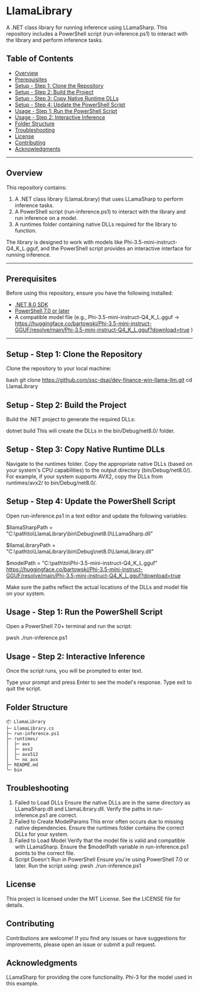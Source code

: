 # LlamaLibrary

A .NET class library for running inference using LLamaSharp. This repository includes a PowerShell script (run-inference.ps1) to interact with the library and perform inference tasks.

## Table of Contents

- [Overview](#overview)
- [Prerequisites](#prerequisites)
- [Setup - Step 1: Clone the Repository](#setup---step-1-clone-the-repository)
- [Setup - Step 2: Build the Project](#setup---step-2-build-the-project)
- [Setup - Step 3: Copy Native Runtime DLLs](#setup---step-3-copy-native-runtime-dlls)
- [Setup - Step 4: Update the PowerShell Script](#setup---step-4-update-the-powershell-script)
- [Usage - Step 1: Run the PowerShell Script](#usage---step-1-run-the-powershell-script)
- [Usage - Step 2: Interactive Inference](#usage---step-2-interactive-inference)
- [Folder Structure](#folder-structure)
- [Troubleshooting](#troubleshooting)
- [License](#license)
- [Contributing](#contributing)
- [Acknowledgments](#acknowledgments)

---

## Overview

This repository contains:

1. A .NET class library (LlamaLibrary) that uses LLamaSharp to perform inference tasks.  
2. A PowerShell script (run-inference.ps1) to interact with the library and run inference on a model.  
3. A runtimes folder containing native DLLs required for the library to function.

The library is designed to work with models like Phi-3.5-mini-instruct-Q4_K_L.gguf, and the PowerShell script provides an interactive interface for running inference.

---

## Prerequisites

Before using this repository, ensure you have the following installed:

- [.NET 8.0 SDK](https://dotnet.microsoft.com/download/dotnet/8.0)  
- [PowerShell 7.0 or later](https://learn.microsoft.com/en-us/powershell/scripting/install/installing-powershell?view=powershell-7.3)  
- A compatible model file (e.g., Phi-3.5-mini-instruct-Q4_K_L.gguf -> https://huggingface.co/bartowski/Phi-3.5-mini-instruct-GGUF/resolve/main/Phi-3.5-mini-instruct-Q4_K_L.gguf?download=true )

---

## Setup - Step 1: Clone the Repository

Clone the repository to your local machine:

bash
git clone https://github.com/ssc-dsai/dev-finance-win-llama-llm.git
cd LlamaLibrary


## Setup - Step 2: Build the Project
Build the .NET project to generate the required DLLs:

dotnet build
This will create the DLLs in the bin/Debug/net8.0/ folder.

## Setup - Step 3: Copy Native Runtime DLLs
Navigate to the runtimes folder.
Copy the appropriate native DLLs (based on your system's CPU capabilities) to the output directory (bin/Debug/net8.0/).
For example, if your system supports AVX2, copy the DLLs from runtimes/avx2/ to bin/Debug/net8.0/.

## Setup - Step 4: Update the PowerShell Script
Open run-inference.ps1 in a text editor and update the following variables:

$llamaSharpPath = "C:\path\to\LlamaLibrary\bin\Debug\net8.0\LLamaSharp.dll"

$llamaLibraryPath = "C:\path\to\LlamaLibrary\bin\Debug\net8.0\LlamaLibrary.dll"

$modelPath = "C:\path\to\Phi-3.5-mini-instruct-Q4_K_L.gguf"  https://huggingface.co/bartowski/Phi-3.5-mini-instruct-GGUF/resolve/main/Phi-3.5-mini-instruct-Q4_K_L.gguf?download=true

Make sure the paths reflect the actual locations of the DLLs and model file on your system.

## Usage - Step 1: Run the PowerShell Script
Open a PowerShell 7.0+ terminal and run the script:

pwsh ./run-inference.ps1

## Usage - Step 2: Interactive Inference
Once the script runs, you will be prompted to enter text.

Type your prompt and press Enter to see the model's response.
Type exit to quit the script.
## Folder Structure

```
📦 LlamaLibrary
├─ LlamaLibrary.cs
├─ run-inference.ps1
├─ runtimes/
│  ├─ avx
│  ├─ avx2
│  ├─ avx512
│  └─ no_avx
├─ README.md
└─ bin
```

## Troubleshooting
1. Failed to Load DLLs
Ensure the native DLLs are in the same directory as LLamaSharp.dll and LlamaLibrary.dll.
Verify the paths in run-inference.ps1 are correct.
2. Failed to Create ModelParams
This error often occurs due to missing native dependencies.
Ensure the runtimes folder contains the correct DLLs for your system.
3. Failed to Load Model
Verify that the model file is valid and compatible with LLamaSharp.
Ensure the $modelPath variable in run-inference.ps1 points to the correct file.
4. Script Doesn't Run in PowerShell
Ensure you're using PowerShell 7.0 or later.
Run the script using:
pwsh ./run-inference.ps1

## License
This project is licensed under the MIT License. See the LICENSE file for details.

## Contributing
Contributions are welcome! If you find any issues or have suggestions for improvements, please open an issue or submit a pull request.

## Acknowledgments
LLamaSharp for providing the core functionality.
Phi-3 for the model used in this example.
